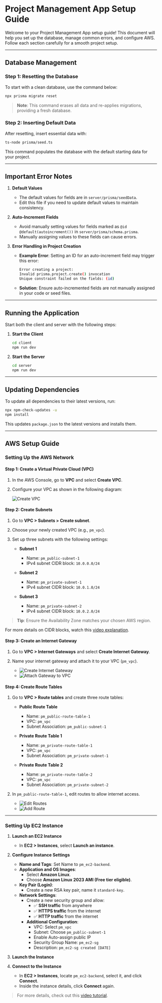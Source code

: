 # Project Management App Setup Guide

Welcome to your Project Management App setup guide! This document will help you set up the database, manage common
errors, and configure AWS. Follow each section carefully for a smooth project setup.

---

## Database Management

### Step 1: Resetting the Database

To start with a clean database, use the command below:

```bash
npx prisma migrate reset
```

> **Note**: This command erases all data and re-applies migrations, providing a fresh database.

### Step 2: Inserting Default Data

After resetting, insert essential data with:

```bash
ts-node prisma/seed.ts
```

This command populates the database with the default starting data for your project.

---

## Important Error Notes

1. **Default Values**
    - The default values for fields are in `server/prisma/seedData`.
    - Edit this file if you need to update default values to maintain consistency.

2. **Auto-Increment Fields**
    - Avoid manually setting values for fields marked as `@id @default(autoincrement())` in
      `server/prisma/schema.prisma`.
    - Manually assigning values to these fields can cause errors.

3. **Error Handling in Project Creation**
    - **Example Error**: Setting an ID for an auto-increment field may trigger this error:
      ```bash
      Error creating a project: 
      Invalid prisma.project.create() invocation
      Unique constraint failed on the fields: (id)
      ```
    - **Solution**: Ensure auto-incremented fields are not manually assigned in your code or seed files.

---

## Running the Application

Start both the client and server with the following steps:

1. **Start the Client**

   ```bash
   cd client
   npm run dev
   ```

2. **Start the Server**

   ```bash
   cd server
   npm run dev
   ```

---

## Updating Dependencies

To update all dependencies to their latest versions, run:

```bash
npx npm-check-updates -u
npm install
```

This updates `package.json` to the latest versions and installs them.

---

## AWS Setup Guide

### Setting Up the AWS Network

#### Step 1: Create a Virtual Private Cloud (VPC)

1. In the AWS Console, go to **VPC** and select **Create VPC**.
2. Configure your VPC as shown in the following diagram:

   ![Create VPC](assets/create_vpc.png)

#### Step 2: Create Subnets

1. Go to **VPC > Subnets > Create subnet**.
2. Choose your newly created VPC (e.g., `pm_vpc`).
3. Set up three subnets with the following settings:

    - **Subnet 1**
        - Name: `pm_public-subnet-1`
        - IPv4 subnet CIDR block: `10.0.0.0/24`

    - **Subnet 2**
        - Name: `pm_private-subnet-1`
        - IPv4 subnet CIDR block: `10.0.1.0/24`

    - **Subnet 3**
        - Name: `pm_private-subnet-2`
        - IPv4 subnet CIDR block: `10.0.2.0/24`

> **Tip**: Ensure the Availability Zone matches your chosen AWS region.

For more details on CIDR blocks, watch
this [video explanation](https://youtu.be/KAV8vo7hGAo?si=FUE6BgOziUVqG1eu&t=27250).

#### Step 3: Create an Internet Gateway

1. Go to **VPC > Internet Gateways** and select **Create Internet Gateway**.
2. Name your internet gateway and attach it to your VPC (`pm_vpc`).

    - ![Create Internet Gateway](assets/pm_internet-gateway.png)
    - ![Attach Gateway to VPC](assets/internet_gateway_attach_vpc.png)

#### Step 4: Create Route Tables

1. Go to **VPC > Route tables** and create three route tables:

    - **Public Route Table**
        - Name: `pm_public-route-table-1`
        - VPC: `pm_vpc`
        - Subnet Association: `pm_public-subnet-1`

    - **Private Route Table 1**
        - Name: `pm_private-route-table-1`
        - VPC: `pm_vpc`
        - Subnet Association: `pm_private-subnet-1`

    - **Private Route Table 2**
        - Name: `pm_private-route-table-2`
        - VPC: `pm_vpc`
        - Subnet Association: `pm_private-subnet-2`

2. In `pm_public-route-table-1`, edit routes to allow internet access.

    - ![Edit Routes](assets/edit_routes.png)
    - ![Add Route](assets/add_route.png)

---

### Setting Up EC2 Instance

1. **Launch an EC2 Instance**
    - In **EC2 > Instances**, select **Launch an instance**.

2. **Configure Instance Settings**
    - **Name and Tags**: Set Name to `pm_ec2-backend`.
    - **Application and OS Images**:
        - Select **Amazon Linux**.
        - Choose **Amazon Linux 2023 AMI (Free tier eligible)**.
    - **Key Pair (Login)**:
        - Create a new RSA key pair, name it `standard-key`.
    - **Network Settings**:
        - Create a new security group and allow:
            - ✅ **SSH traffic** from anywhere
            - ✅ **HTTPS traffic** from the internet
            - ✅ **HTTP traffic** from the internet
        - **Additional Configuration**:
            - VPC: Select `pm_vpc`
            - Subnet: Choose `pm_public-subnet-1`
            - Enable Auto-assign public IP
            - Security Group Name: `pm_ec2-sg`
            - Description: `pm_ec2-sg created [DATE]`

3. **Launch the Instance**

4. **Connect to the Instance**
    - In **EC2 > Instances**, locate `pm_ec2-backend`, select it, and click **Connect**.
    - Inside the instance details, click **Connect** again.

> For more details, check out this [video tutorial](https://youtu.be/KAV8vo7hGAo?si=adrniPdbONkLQQQ9&t=20604).